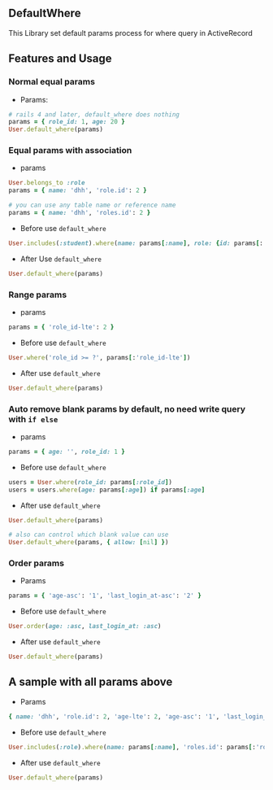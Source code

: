 ## DefaultWhere

This Library set default params process for where query in ActiveRecord

## Features and Usage

### Normal equal params

- Params:

```ruby
# rails 4 and later, default_where does nothing
params = { role_id: 1, age: 20 }
User.default_where(params)
```

### Equal params with association

- params
```ruby
User.belongs_to :role
params = { name: 'dhh', 'role.id': 2 }

# you can use any table name or reference name
params = { name: 'dhh', 'roles.id': 2 }
```
- Before use `default_where`
```ruby
User.includes(:student).where(name: params[:name], role: {id: params[:'role.id']})
```
- After Use `default_where`
```ruby
User.default_where(params)
```

### Range params
- params
```ruby
params = { 'role_id-lte': 2 }
```
- Before use `default_where`
```ruby
User.where('role_id >= ?', params[:'role_id-lte'])
```
- After use `default_where`
```ruby
User.default_where(params)
```

### Auto remove blank params by default, no need write query with `if else`
- params
```ruby
params = { age: '', role_id: 1 }
```

- Before use `default_where`
```ruby
users = User.where(role_id: params[:role_id])
users = users.where(age: params[:age]) if params[:age]
```
- After use `default_where`
```ruby
User.default_where(params)

# also can control which blank value can use
User.default_where(params, { allow: [nil] })
```

### Order params
- Params
```ruby
params = { 'age-asc': '1', 'last_login_at-asc': '2' }
```
- Before use `default_where`
```ruby
User.order(age: :asc, last_login_at: :asc)
```
- After use `default_where`
```ruby
User.default_where(params)
```

## A sample with all params above
- Params
```ruby
{ name: 'dhh', 'role.id': 2, 'age-lte': 2, 'age-asc': '1', 'last_login_at-asc': '2' }
```
- Before use `default_where`
```ruby
User.includes(:role).where(name: params[:name], 'roles.id': params[:'role.id']).order(age: :asc, last_login_at: :asc)
```
- After use `default_where`
```ruby
User.default_where(params)
```
